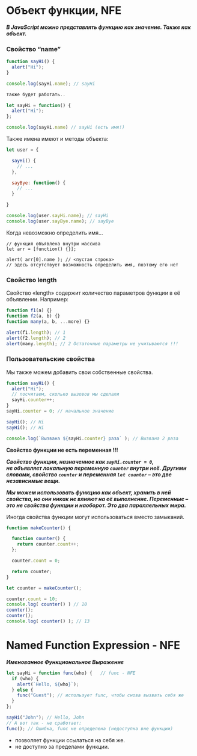 # Объект функции, NFE

***В JavaScript можно представлять функцию как значение. Также как объект.***

### Свойство “name”

```jsx
function sayHi() {
  alert("Hi");
}

console.log(sayHi.name); // sayHi

также будет работать..

let sayHi = function() {
  alert("Hi");
};

console.log(sayHi.name) // sayHi (есть имя!)
```

Также имена имеют и методы объекта:

```jsx
let user = {

  sayHi() {
    // ...
  },

  sayBye: function() {
    // ...
  }

}

console.log(user.sayHi.name); // sayHi
console.log(user.sayBye.name); // sayBye
```

Когда невозможно определить имя…

```
// функция объявлена внутри массива
let arr = [function() {}];

alert( arr[0].name ); // <пустая строка>
// здесь отсутствует возможность определить имя, поэтому его нет
```

### Свойство length

Cвойство «length» содержит количество параметров функции в её объявлении. Например:

```jsx
function f1(a) {}
function f2(a, b) {}
function many(a, b, ...more) {}

alert(f1.length); // 1
alert(f2.length); // 2
alert(many.length); // 2 Остаточные параметры не учитываются !!!
```

### Пользовательские свойства

Мы также можем добавить свои собственные свойства.

```jsx
function sayHi() {
  alert("Hi");
  // посчитаем, сколько вызовов мы сделали
  sayHi.counter++;
}
sayHi.counter = 0; // начальное значение

sayHi(); // Hi
sayHi(); // Hi

console.log(`Вызвана ${sayHi.counter} раза` ); // Вызвана 2 раза
```

**Свойство функции не есть переменная !!!**

***Свойство функции, назначенное как `sayHi.counter = 0`, не объявляет локальную переменную `counter` внутри неё. Другими словами, свойство `counter` и переменная `let counter` – это две независимые вещи.***

***Мы можем использовать функцию как объект, хранить в ней свойства, но они никак не влияют на её выполнение. Переменные – это не свойства функции и наоборот. Это два параллельных мира.***

Иногда свойства функции могут использоваться вместо замыканий.

```jsx
function makeCounter() {

  function counter() {
    return counter.count++;
  };

  counter.count = 0;

  return counter;
}

let counter = makeCounter();

counter.count = 10;
console.log( counter() ) // 10
counter();
counter();
console.log( counter() ); // 13
```

# Named Function Expression - NFE

***Именованное Функциональное Выражение***

```jsx
let sayHi = function func(who) {   // func - NFE
  if (who) {
    alert(`Hello, ${who}`);
  } else {
    func("Guest"); // использует func, чтобы снова вызвать себя же
  }
};

sayHi("John"); // Hello, John
// А вот так - не cработает:
func(); // Ошибка, func не определена (недоступна вне функции)
```

- позволяет функции ссылаться на себя же.
- не доступно за пределами функции.